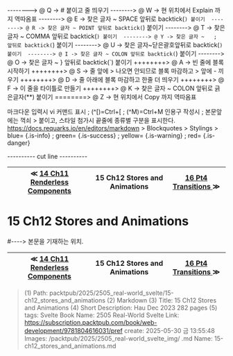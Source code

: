 
--------> @ Q -> # 붙이고 줄 띄우기 
--------> @ W -> 현 위치에서 Explain 까지 역따옴표 
--------> @ E -> 찾은 글자 ~ SPACE 앞뒤로 backtick(`) 붙이기 
--------> @ R -> 찾은 글자 ~ POINT 앞뒤로 backtick(`) 붙이기 
--------> @ T -> 찾은 글자 ~ COMMA 앞뒤로 backtick(`) 붙이기 
--------> @ Y -> 찾은 글자 ~   ;   앞뒤로 backtick(`) 붙이기 
--------> @ U -> 찾은 글자~닫은괄호앞뒤로 backtick(`) 붙이기 
--------> @ I -> 찾은 글자 ~ COLON 앞뒤로 backtick(`) 붙이기 
--------> @ O -> 찾은 글자 ~   }   앞뒤로 backtick(`) 붙이기 
++++++++> @ A -> 빈 줄에 블록 시작하기 
++++++++> @ S -> 줄 앞에 > 나오면 안되므로 블록 마감하고 > 앞에 - 끼우기 
++++++++> @ D -> 줄 아래에 블록 마감하고 한줄 더 띄우기 
++++++++> @ F -> 이 줄을 타이틀로 만들기 
++++++++> @ K -> 찾은 글자 ~ COLON 앞뒤로 긁은글자(**) 붙이기 
========> @ Z -> 현 위치에서 Copy 까지 역따옴표 

마크다운 입력시 vi 커맨드 표시 ; (^[)=Ctrl+[ ; (^M)=Ctrl+M
인용구 작성시 ; 본문앞에는 꺽쇠 > 붙이고, 스타일 첨가시 끝줄에 종류별 구분을 표시한다.
https://docs.requarks.io/en/editors/markdown > Blockquotes > Stylings >
blue= {.is-info} ; green= {.is-success} ; yellow= {.is-warning} ; red= {.is-danger}

---------- cut line ----------

| ≪ [ 14 Ch11 Renderless Components ](/packtpub/2025/2505_real-world_svelte/14_ch11_renderless_components) | 15 Ch12 Stores and Animations | [ 16 Pt4 Transitions ](/packtpub/2025/2505_real-world_svelte/16_pt4_transitions) ≫ |
|:----:|:----:|:----:|

# 15 Ch12 Stores and Animations
#----> 본문을 기재하는 위치.



| ≪ [ 14 Ch11 Renderless Components ](/packtpub/2025/2505_real-world_svelte/14_ch11_renderless_components) | 15 Ch12 Stores and Animations | [ 16 Pt4 Transitions ](/packtpub/2025/2505_real-world_svelte/16_pt4_transitions) ≫ |
|:----:|:----:|:----:|

> (1) Path: packtpub/2025/2505_real-world_svelte/15-ch12_stores_and_animations
> (2) Markdown
> (3) Title: 15 Ch12 Stores and Animations
> (4) Short Description: Hau Dec 2023 282 pages
> (5) tags: Svelte
> Book Name: 2505 Real-World Svelte
> Link: https://subscription.packtpub.com/book/web-development/9781804616031/pref
> create: 2025-05-30 금 13:55:48
> Images: /packtpub/2025/2505_real-world_svelte_img/
> .md Name: 15-ch12_stores_and_animations.md

